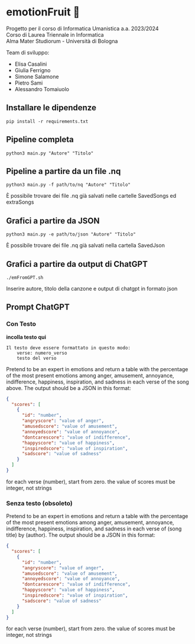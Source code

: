 # emotionFruit 🍎
Progetto per il corso di Informatica Umanistica a.a. 2023/2024 \
Corso di Laurea Triennale in Informatica \
Alma Mater Studiorum - Università di Bologna 

Team di sviluppo:
- Elisa Casalini
- Giulia Ferrigno
- Simone Salamone
- Pietro Sami
- Alessandro Tomaiuolo

## Installare le dipendenze
```
pip install -r requirements.txt
```

## Pipeline completa
```
python3 main.py "Autore" "Titolo"
```

## Pipeline a partire da un file .nq
```
python3 main.py -f path/to/nq "Autore" "Titolo"
```
È possibile trovare dei file .nq già salvati nelle cartelle SavedSongs ed extraSongs

## Grafici a partire da JSON
```
python3 main.py -e path/to/json "Autore" "Titolo"
```
È possibile trovare dei file .nq già salvati nella cartella SavedJson

## Grafici a partire da output di ChatGPT
```
./emFromGPT.sh 
```
Inserire autore, titolo della canzone e output di chatgpt in formato json

## Prompt ChatGPT 

### Con Testo
**incolla testo qui**
```
Il testo deve essere formattato in questo modo:
	verse: numero_verso
	testo del verso
```

Pretend to be an expert in emotions and return a table with the percentage of the most present emotions among anger, amusement, annoyance, indifference, happiness, inspiration, and sadness in each verse of the song above. The output should be a JSON in this format:

```json
{
  "scores": [
    {
      "id": "number",
      "angryscore": "value of anger",
      "amusedscore": "value of amusement",
      "annoyedscore": "value of annoyance",
      "dontcarescore": "value of indifference",
      "happyscore": "value of happiness",
      "inspiredscore": "value of inspiration",
      "sadscore": "value of sadness"
    }
  ]
}
```

for each verse (number), start from zero. the value of scores must be integer, not strings

### Senza testo  (obsoleto)
Pretend to be an expert in emotions and return a table with the percentage of the most present emotions among anger, amusement, annoyance, indifference, happiness, inspiration, and sadness in each verse of (song title) by (author).
The output should be a JSON in this format:
```json
{
  "scores": [
    {
      "id": "number",
      "angryscore": "value of anger",
      "amusedscore": "value of amusement",
      "annoyedscore": "value of annoyance",
      "dontcarescore": "value of indifference",
      "happyscore": "value of happiness",
      "inspiredscore": "value of inspiration",
      "sadscore": "value of sadness"
    }
  ]
}
```
for each verse (number), start from zero. the value of scores must be integer, not strings


















